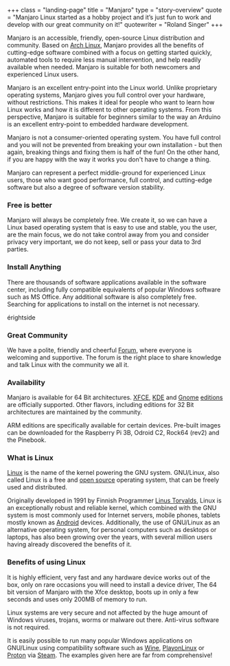 +++ 
class = "landing-page" 
title = "Manjaro"
type = "story-overview"
quote = "Manjaro Linux started as a hobby project and it’s just fun to work and develop with our great community on it!"
quotewriter = "Roland Singer"
+++ 


Manjaro is an accessible, friendly, open-source Linux distribution and community. Based on [Arch Linux](https://www.archlinux.org/), Manjaro provides all the benefits of cutting-edge software combined with a focus on getting started quickly, automated tools to require less manual intervention, and help readily available when needed. Manjaro is suitable for both newcomers and experienced Linux users.


Manjaro is an excellent entry-point into the Linux world. Unlike proprietary operating systems, Manjaro gives you full control over your hardware, without restrictions. This makes it ideal for people who want to learn how Linux works and how it is different to other operating systems. From this perspective, Manjaro is suitable for beginners similar to the way an Arduino is an excellent entry-point to embedded hardware development.


Manjaro is not a consumer-oriented operating system. You have full control and you will not be prevented from breaking your own installation - but then again, breaking things and fixing them is half of the fun! On the other hand, if you are happy with the way it works you don't have to change a thing.


Manjaro can represent a perfect middle-ground for experienced Linux users, those who want good performance, full control, and cutting-edge software but also a degree of software version stability.

### <i class="fa fa-dollar-sign"></i> Free is better

Manjaro will always be completely free. We create it, so we can have a Linux based operating system that is easy to use and stable, you the user, are the main focus, we do not take control away from you and consider privacy very important, we do not keep, sell or pass your data to 3rd parties.

### <i class="fa fa-download"></i> Install Anything

There are thousands of software applications available in the software center, including fully compatible equivalents of popular Windows software such as MS Office. Any additional software is also completely free. Searching for applications to install on the internet is not necessary.

érightside
### <i class="fa fa-users"></i>Great Community

We have a polite, friendly and cheerful [Forum](https://forum.manjaro.org/), where everyone is welcoming and supportive. The forum is the right place to share knowledge and talk Linux with the community we all <i class="fa fa-heart"></i> it.

### <i class="fas fa-compact-disc"></i>Availability

Manjaro is available for 64 Bit architectures. [XFCE](https://www.xfce.org/), [KDE](https://kde.org/) and [Gnome](https://www.gnome.org/gnome-3/) [editions](/download/) are officially supported. Other flavors, including editions for 32 Bit architectures are maintained by the community.

ARM editions are specifically available for certain devices. Pre-built images can be downloaded for the Raspberry Pi 3B, Odroid C2, Rock64 (rev2) and the Pinebook.

### <i class="fab fa-linux"></i>What is Linux

[Linux](https://en.wikipedia.org/wiki/Linux) is the name of the kernel powering the GNU system. GNU/Linux, also called Linux is a free and [open source](https://en.wikipedia.org/wiki/Open-source_software) operating system, that can be freely used and distributed.

Originally developed in 1991 by Finnish Programmer [Linus Torvalds](https://en.wikipedia.org/wiki/Linus_Torvalds), Linux is an exceptionally robust and reliable kernel, which combined with the GNU system is most commonly used for Internet servers, mobile phones, tablets mostly known as [Android](https://en.wikipedia.org/wiki/Android_(operating_system)) devices. Additionally, the use of GNU/Linux as an alternative operating system, for personal computers such as desktops or laptops, has also been growing over the years, with several million users having already discovered the benefits of it.

### <i class="fab fa-linux"></i>Benefits of using Linux

It is highly efficient, very fast and any hardware device works out of the box, only on rare occasions you will need to install a device driver, The 64 bit version of Manjaro with the Xfce desktop, boots up in only a few seconds and uses only 200MB of memory to run.

Linux systems are very secure and not affected by the huge amount of Windows viruses, trojans, worms or malware out there. Anti-virus software is not required.

It is easily possible to run many popular Windows applications on GNU/Linux using compatibility software such as [Wine](https://www.winehq.org/), [PlayonLinux](https://www.playonlinux.com/) or [Proton](https://www.protondb.com/) via [Steam](https://store.steampowered.com/about/). The examples given here are far from comprehensive!
